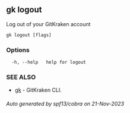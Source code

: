 ## gk logout

Log out of your GitKraken account

```
gk logout [flags]
```

### Options

```
  -h, --help   help for logout
```

### SEE ALSO

* [gk](gk.md)	 - GitKraken CLI.

###### Auto generated by spf13/cobra on 21-Nov-2023

